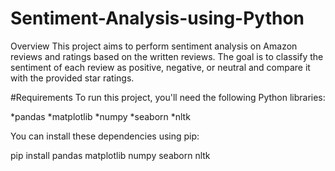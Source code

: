# Sentiment-Analysis-using-Python
Overview
This project aims to perform sentiment analysis on Amazon reviews and ratings based on the written reviews. The goal is to classify the sentiment of each review as positive, negative, or neutral and compare it with the provided star ratings.

#Requirements
To run this project, you'll need the following Python libraries:

*pandas
*matplotlib
*numpy
*seaborn
*nltk

You can install these dependencies using pip:

pip install pandas matplotlib numpy seaborn nltk



